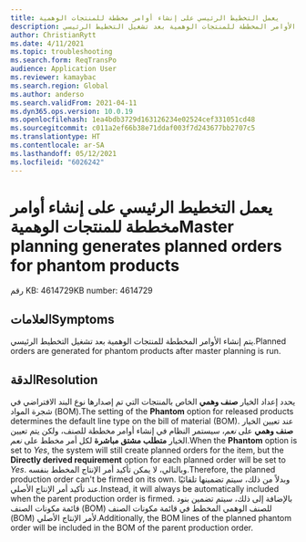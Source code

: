 ```yaml
---
title: يعمل التخطيط الرئيسي على إنشاء أوامر مخططة للمنتجات الوهمية
description: يتم إنشاء الأوامر المخططة للمنتجات الوهمية بعد تشغيل التخطيط الرئيسي.
author: ChristianRytt
ms.date: 4/11/2021
ms.topic: troubleshooting
ms.search.form: ReqTransPo
audience: Application User
ms.reviewer: kamaybac
ms.search.region: Global
ms.author: anderso
ms.search.validFrom: 2021-04-11
ms.dyn365.ops.version: 10.0.19
ms.openlocfilehash: 1ea4bdb3729d163126234e02524cef331051cd48
ms.sourcegitcommit: c011a2ef66b38e71ddaf003f7d243677bb2707c5
ms.translationtype: HT
ms.contentlocale: ar-SA
ms.lasthandoff: 05/12/2021
ms.locfileid: "6026242"
---
```

# <a name="master-planning-generates-planned-orders-for-phantom-products"></a><span data-ttu-id="1c7ab-103">يعمل التخطيط الرئيسي على إنشاء أوامر مخططة للمنتجات الوهمية</span><span class="sxs-lookup"><span data-stu-id="1c7ab-103">Master planning generates planned orders for phantom products</span></span>

<span data-ttu-id="1c7ab-104">رقم KB: 4614729</span><span class="sxs-lookup"><span data-stu-id="1c7ab-104">KB number: 4614729</span></span>

## <a name="symptoms"></a><span data-ttu-id="1c7ab-105">العلامات</span><span class="sxs-lookup"><span data-stu-id="1c7ab-105">Symptoms</span></span>

<span data-ttu-id="1c7ab-106">يتم إنشاء الأوامر المخططة للمنتجات الوهمية بعد تشغيل التخطيط الرئيسي.</span><span class="sxs-lookup"><span data-stu-id="1c7ab-106">Planned orders are generated for phantom products after master planning is run.</span></span>

## <a name="resolution"></a><span data-ttu-id="1c7ab-107">الدقة</span><span class="sxs-lookup"><span data-stu-id="1c7ab-107">Resolution</span></span>

<span data-ttu-id="1c7ab-108">يحدد إعداد الخيار **صنف وهمي** الخاص بالمنتجات التي تم إصدارها نوع البند الافتراضي في شجرة المواد (BOM).</span><span class="sxs-lookup"><span data-stu-id="1c7ab-108">The setting of the **Phantom** option for released products determines the default line type on the bill of material (BOM).</span></span> <span data-ttu-id="1c7ab-109">عند تعيين الخيار **صنف وهمي** على *نعم*، سيستمر النظام في إنشاء أوامر مخططة للصنف، ولكن يتم تعيين الخيار **متطلب مشتق مباشرة** لكل أمر مخطط على *نعم*.</span><span class="sxs-lookup"><span data-stu-id="1c7ab-109">When the **Phantom** option is set to *Yes*, the system will still create planned orders for the item, but the **Directly derived requirement** option for each planned order will be set to *Yes*.</span></span> <span data-ttu-id="1c7ab-110">وبالتالي، لا يمكن تأكيد أمر الإنتاج المخطط بنفسه.</span><span class="sxs-lookup"><span data-stu-id="1c7ab-110">Therefore, the planned production order can't be firmed on its own.</span></span> <span data-ttu-id="1c7ab-111">وبدلاً من ذلك، سيتم تضمينها تلقائيًا عند تأكيد أمر الإنتاج الأصلي.</span><span class="sxs-lookup"><span data-stu-id="1c7ab-111">Instead, it will always be automatically included when the parent production order is firmed.</span></span> <span data-ttu-id="1c7ab-112">بالإضافة إلى ذلك، سيتم تضمين بنود قائمة مكونات الصنف (BOM) للصنف الوهمي المخطط في قائمة مكونات الصنف (BOM) لأمر الإنتاج الأصلي.</span><span class="sxs-lookup"><span data-stu-id="1c7ab-112">Additionally, the BOM lines of the planned phantom order will be included in the BOM of the parent production order.</span></span>
